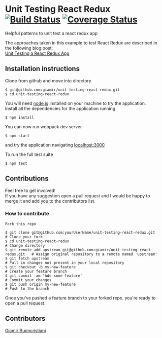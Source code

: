 # Unit Testing React Redux [![Build Status](https://snap-ci.com/giamir/unit-testing-react-redux/branch/master/build_image)](https://snap-ci.com/giamir/unit-testing-react-redux/branch/master) [![Coverage Status](https://coveralls.io/repos/github/giamir/unit-testing-react-redux/badge.svg?branch=master)](https://coveralls.io/github/giamir/unit-testing-react-redux?branch=master)

Helpful patterns to unit test a react redux app

The approaches taken in this example to test React Redux are described in the following blog post:<br>
[Unit Testing a React Redux App](https://giamir.com/unit-testing-a-react-redux-app)

## Installation instructions

Clone from github and move into directory

```
$ git@github.com:giamir/unit-testing-react-redux.git
$ cd unit-testing-react-redux
```
You will need [node.js](https://nodejs.org/en/node.js) installed on your machine to try the application.<br>
Install all the dependencies for the application running

```
$ npm install
```

You can now run webpack dev server
```
$ npm start
```
and try the application navigating [localhost:3000](http://localhost:3000)

To run the full test suite
```
$ npm test
```

## Contributions

Feel free to get involved!<br />
If you have any suggestion open a pull request and I would be happy to merge it and add you to the contributors list.

### How to contribute

`Fork this repo`

```
$ git clone git@github.com:yourUserName/unit-testing-react-redux.git           # Clone your fork
$ cd unit-testing-react-redux                                                  # Change directory
$ git remote add upstream git@github.com:giamir/unit-testing-react-redux.git   # Assign original repository to a remote named 'upstream'
$ git fetch upstream                                                           # Pull in changes not present in your local repository
$ git checkout -b my-new-feature                                               # Create your feature branch
$ git commit -am 'Add some feature'                                            # Commit your changes
$ git push origin my-new-feature                                               # Push to the branch
```

Once you've pushed a feature branch to your forked repo, you're ready to open a pull request.

## Contributors

[Giamir Buoncristiani](https://github.com/giamir)
